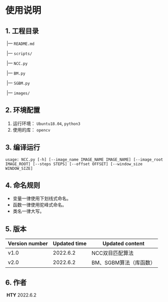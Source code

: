 # 使用说明

## 1. 工程目录

​	|— `README.md`

​	|— `scripts/` 

​      	  |— `NCC.py`

​      	  |— `BM.py`

​      	  |— `SGBM.py`

​	|— `images/`

## 2. 环境配置

1. 运行环境： `Ubuntu18.04`, `python3`
2. 使用的库： `opencv`

## 3. 编译运行

```shell
usage: NCC.py [-h] [--image_name IMAGE_NAME IMAGE_NAME] [--image_root IMAGE_ROOT] [--steps STEPS] [--offset OFFSET] [--window_size WINDOW_SIZE]
```

## 4. 命名规则

- 变量一律使用下划线式命名。
- 函数一律使用驼峰式命名。
- 类名一律大写。

## 5. 版本

| Version number | Updated time | Updated content        |
| -------------- | ------------ | ---------------------- |
| v1.0           | 2022.6.2     | NCC双目匹配算法        |
| v2.0           | 2022.6.2     | BM、SGBM算法（库函数） |

## 6. 作者

​		**HTY**	2022.6.2

